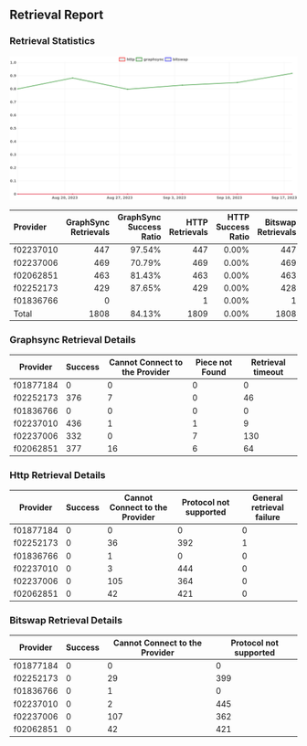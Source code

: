 ## Retrieval Report
### Retrieval Statistics
<img src="https://raw.githubusercontent.com/data-preservation-programs/filplus-checker-assets/main/filecoin-project/filecoin-plus-large-datasets/issues/2100/1695175738937.png"/>

| Provider  | GraphSync Retrievals | GraphSync Success Ratio | HTTP Retrievals | HTTP Success Ratio | Bitswap Retrievals | Bitswap Success Ratio |
| :-------- | -------------------: | ----------------------: | --------------: | -----------------: | -----------------: | --------------------: |
| f02237010 |                  447 |                  97.54% |             447 |              0.00% |                447 |                 0.00% |
| f02237006 |                  469 |                  70.79% |             469 |              0.00% |                469 |                 0.00% |
| f02062851 |                  463 |                  81.43% |             463 |              0.00% |                463 |                 0.00% |
| f02252173 |                  429 |                  87.65% |             429 |              0.00% |                428 |                 0.00% |
| f01836766 |                    0 |                         |               1 |              0.00% |                  1 |                 0.00% |
| Total     |                 1808 |                  84.13% |            1809 |              0.00% |               1808 |                 0.00% |

### Graphsync Retrieval Details
| Provider  | Success | Cannot Connect to the Provider | Piece not Found | Retrieval timeout |
| --------- | ------- | ------------------------------ | --------------- | ----------------- |
| f01877184 | 0       | 0                              | 0               | 0                 |
| f02252173 | 376     | 7                              | 0               | 46                |
| f01836766 | 0       | 0                              | 0               | 0                 |
| f02237010 | 436     | 1                              | 1               | 9                 |
| f02237006 | 332     | 0                              | 7               | 130               |
| f02062851 | 377     | 16                             | 6               | 64                |

### Http Retrieval Details
| Provider  | Success | Cannot Connect to the Provider | Protocol not supported | General retrieval failure |
| --------- | ------- | ------------------------------ | ---------------------- | ------------------------- |
| f01877184 | 0       | 0                              | 0                      | 0                         |
| f02252173 | 0       | 36                             | 392                    | 1                         |
| f01836766 | 0       | 1                              | 0                      | 0                         |
| f02237010 | 0       | 3                              | 444                    | 0                         |
| f02237006 | 0       | 105                            | 364                    | 0                         |
| f02062851 | 0       | 42                             | 421                    | 0                         |

### Bitswap Retrieval Details
| Provider  | Success | Cannot Connect to the Provider | Protocol not supported |
| --------- | ------- | ------------------------------ | ---------------------- |
| f01877184 | 0       | 0                              | 0                      |
| f02252173 | 0       | 29                             | 399                    |
| f01836766 | 0       | 1                              | 0                      |
| f02237010 | 0       | 2                              | 445                    |
| f02237006 | 0       | 107                            | 362                    |
| f02062851 | 0       | 42                             | 421                    |
